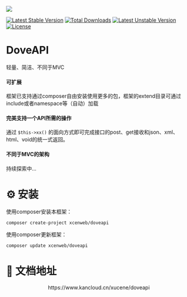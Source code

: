 ![](http://dove.xcenadmin.top/DoveAPI.jpg)

[![Latest Stable Version](http://poser.pugx.org/xcenweb/doveapi/v)](https://packagist.org/packages/xcenweb/doveapi) [![Total Downloads](http://poser.pugx.org/xcenweb/doveapi/downloads)](https://packagist.org/packages/xcenweb/doveapi) [![Latest Unstable Version](http://poser.pugx.org/xcenweb/doveapi/v/unstable)](https://packagist.org/packages/xcenweb/doveapi) [![License](http://poser.pugx.org/xcenweb/doveapi/license)](https://packagist.org/packages/xcenweb/doveapi)

# DoveAPI

轻量、简洁、不同于MVC


####  可扩展

 框架已支持通过composer自由安装使用更多的包，框架的extend目录可通过include或者namespace等（自动）加载

####  完美支持一个API所需的操作

 通过 `$this->xx()` 的面向方式即可完成接口的post、get接收和json、xml、html、void的统一式返回。

####  不同于MVC的架构

 持续探索中...


# ⚙️ 安装

使用composer安装本框架：

```composer
composer create-project xcenweb/doveapi
```

使用composer更新框架：

```composer
composer update xcenweb/doveapi
```

# 📃 文档地址

<center>https://www.kancloud.cn/xucene/doveapi</center>

<!--# 💻 论坛

<center>http://bbs.xcenadmin.top/</center>

# 🌐 博客文章

<center>http://blog.xcenadmin.top/category/dove-api-farmwork/</center>-->
